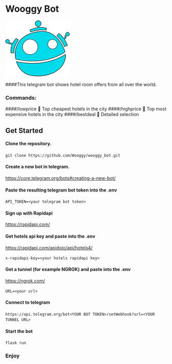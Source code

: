 # Wooggy Bot
![image info](logo.png)

####This telegram bot shows hotel room offers from all over the world.

### Commands:
####/lowprice 🔑 Top cheapest hotels in the city
####/highprice 💎 Top most expensive hotels in the city
####/bestdeal 🎯 Detailed selection
## Get Started

#### Clone the repository.
`git clone https://github.com/Wooggy/wooggy_bot.git`

#### Create a new bot in telegram.
https://core.telegram.org/bots#creating-a-new-bot/

#### Paste the resulting telegram bot token into the .env
`API_TOKEN=<your telegram bot token>`

#### Sign up with Rapidapi
https://rapidapi.com/

#### Get hotels api key and paste into the .env
https://rapidapi.com/apidojo/api/hotels4/

`x-rapidapi-key=<your hotels rapidapi key>`

#### Get a tunnel (for example NGROK) and paste into the .env
https://ngrok.com/

`URL=<your url>`

#### Connect to telegram
`https://api.telegram.org/bot<YOUR BOT TOKEN>/setWebhook?url=<YOUR TUNNEL URL>`

#### Start the bot
`flask run`


### Enjoy